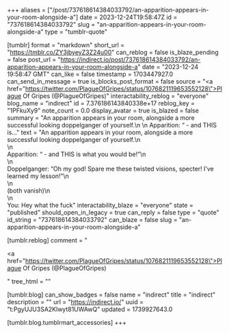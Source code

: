 +++
aliases = ["/post/737618614384033792/an-apparition-appears-in-your-room-alongside-a"]
date = 2023-12-24T19:58:47Z
id = "737618614384033792"
slug = "an-apparition-appears-in-your-room-alongside-a"
type = "tumblr-quote"

[tumblr]
format = "markdown"
short_url = "https://tmblr.co/ZY3jbyeyZ3Z24u00"
can_reblog = false
is_blaze_pending = false
post_url = "https://indirect.io/post/737618614384033792/an-apparition-appears-in-your-room-alongside-a"
date = "2023-12-24 19:58:47 GMT"
can_like = false
timestamp = 1703447927.0
can_send_in_message = true
is_blocks_post_format = false
source = "<a href=\"https://twitter.com/PlagueOfGripes/status/1076821119653552128\">Plague Of Gripes (@PlagueOfGripes)</a>"
interactability_reblog = "everyone"
blog_name = "indirect"
id = 7.376186143840338e+17
reblog_key = "1PFkuXy9"
note_count = 0.0
display_avatar = true
is_blazed = false
summary = "An apparition appears in your room, alongside a more successful looking doppelganger of yourself.\n \n Apparition: “ - and THIS is..."
text = "An apparition appears in your room, alongside a more successful looking doppelganger of yourself.\n<br/>\n<br/>Apparition: &ldquo; - and THIS is what you would be!&rdquo;\n<br/>\n<br/>Doppelganger: &ldquo;Oh my god! Spare me these twisted visions, specter! I&rsquo;ve learned my lesson!&rdquo;\n<br/>\n<br/>(both vanish)\n<br/>\n<br/>You: Hey what the fuck"
interactability_blaze = "everyone"
state = "published"
should_open_in_legacy = true
can_reply = false
type = "quote"
id_string = "737618614384033792"
can_blaze = false
slug = "an-apparition-appears-in-your-room-alongside-a"

[tumblr.reblog]
comment = "<p><a href=\"https://twitter.com/PlagueOfGripes/status/1076821119653552128\">Plague Of Gripes (@PlagueOfGripes)</a></p>"
tree_html = ""

[tumblr.blog]
can_show_badges = false
name = "indirect"
title = "indirect"
description = ""
url = "https://indirect.io/"
uuid = "t:PgyUJU3SA2Klwyt81UWAwQ"
updated = 1739927643.0

[tumblr.blog.tumblrmart_accessories]
+++
